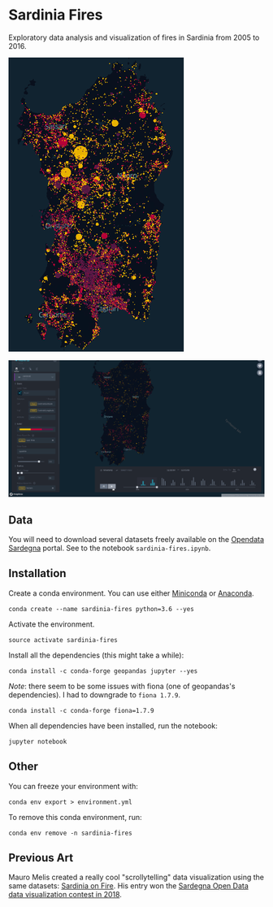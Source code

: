 # Sardinia Fires

Exploratory data analysis and visualization of fires in Sardinia from 2005 to 2016.

![An image showing the fires in Sardinia from 2005 to 2016](https://raw.githubusercontent.com/jackdbd/sardinia-fires/master/screenshots/sardinia-fires.png "Fires in Sardinia from 2005 to 2016.")

![A GIF showing an animation of the dataset on Kepler.gl](https://raw.githubusercontent.com/jackdbd/sardinia-fires/master/screenshots/sardinia-fires.gif "Fires in Sardinia from 2005 to 2016, animation running on Uber's Kepler.gl.")


## Data

You will need to download several datasets freely available on the [Opendata Sardegna](http://dati.regione.sardegna.it/dataset) portal. See to the notebook `sardinia-fires.ipynb`.


## Installation

Create a conda environment. You can use either [Miniconda](https://conda.io/miniconda.html) or [Anaconda](https://repo.continuum.io/).

```shell
conda create --name sardinia-fires python=3.6 --yes
```

Activate the environment.

```shell
source activate sardinia-fires
```

Install all the dependencies (this might take a while):

```shell
conda install -c conda-forge geopandas jupyter --yes
```

*Note*: there seem to be some issues with fiona (one of geopandas's dependencies). I had to downgrade to `fiona 1.7.9`.

```shell
conda install -c conda-forge fiona=1.7.9
```

When all dependencies have been installed, run the notebook:

```shell
jupyter notebook
```


## Other

You can freeze your environment with:

```shell
conda env export > environment.yml
```

To remove this conda environment, run:

```shell
conda env remove -n sardinia-fires
```


## Previous Art

Mauro Melis created a really cool "scrollytelling" data visualization using the same datasets: [Sardinia on Fire](https://mauromelis.gitlab.io/sardinia-on-fire/). His entry won the [Sardegna Open Data data visualization contest in 2018](http://contest.formez.it/tags/incendi).
